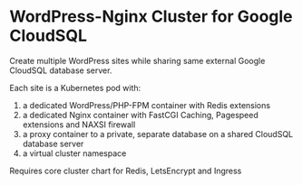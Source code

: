 # WordPress-Nginx Cluster for Google CloudSQL

Create multiple WordPress sites while sharing same external Google CloudSQL database server.

Each site is a Kubernetes pod with:

1. a dedicated WordPress/PHP-FPM container with Redis extensions
2. a dedicated Nginx container with FastCGI Caching, Pagespeed extensions and NAXSI firewall
3. a proxy container to a private, separate database on a shared CloudSQL database server
4. a virtual cluster namespace

Requires core cluster chart for Redis, LetsEncrypt and Ingress
